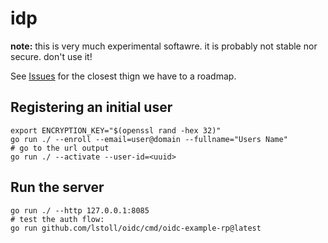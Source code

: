 # idp

**note:** this is very much experimental softawre. it is probably not stable nor secure. don't use it!

See [Issues](/../../issues) for the closest thign we have to a roadmap.

## Registering an initial user

```
export ENCRYPTION_KEY="$(openssl rand -hex 32)"
go run ./ --enroll --email=user@domain --fullname="Users Name"
# go to the url output
go run ./ --activate --user-id=<uuid>
```

## Run the server

```
go run ./ --http 127.0.0.1:8085
# test the auth flow:
go run github.com/lstoll/oidc/cmd/oidc-example-rp@latest
```
